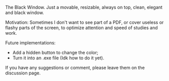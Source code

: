 The Black Window. Just a movable, resizable, always on top, clean, elegant and black window.

Motivation: Sometimes I don't want to see part of a PDF, or cover useless or flashy parts of the screen, to optimize attention and speed of studies and work.

Future implementations:
  - Add a hidden button to change the color;
  - Turn it into an .exe file (Idk how to do it yet).

If you have any suggestions or comment, please leave them on the discussion page.
